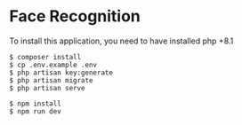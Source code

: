 # Face Recognition

To install this application, you need to have installed php +8.1

```
$ composer install
$ cp .env.example .env
$ php artisan key:generate
$ php artisan migrate
$ php artisan serve
```

```
$ npm install
$ npm run dev
```

